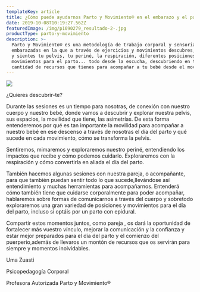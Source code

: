 ```yaml
---
templateKey: article
title: ¿Cómo puede ayudarnos Parto y Movimiento® en el embarazo y el parto?
date: 2019-10-08T10:19:27.562Z
featuredImage: /img/p1090279_resultado-2-.jpg
productType: parto-y-movimiento
description: >-
  Parto y Movimiento® es una metodología de trabajo corporal y sensorial para
  embarazadas en la que a través de ejercicios y movimientos descubres, exploras
  y sientes tu pelvis, tu periné, la respiración, diferentes posiciones y
  movimientos para el parto... todo desde la escucha, descubriendo en ti la
  cantidad de recursos que tienes para acompañar a tu bebé desde el movimiento.
---
```

![](/img/p1090279_resultado-2-.jpg)

¿Quieres descubrir-te?

Durante las sesiones es un tiempo para nosotras, de conexión con nuestro cuerpo y nuestro bebé, donde vamos a descubrir y explorar nuestra pelvis, sus espacios, la movilidad que tiene, las asimetrías. De esta forma entenderemos por qué es tan importante la movilidad para acompañar a nuestro bebé en ese descenso a través de nosotras el día del parto y qué sucede en cada movimiento, cómo se transforma la pelvis.

Sentiremos, mimaremos y exploraremos nuestro periné, entendiendo los impactos que recibe y cómo podemos cuidarlo. Exploraremos con la respiración y cómo convertirla en aliada el día del parto.

También hacemos algunas sesiones con nuestra pareja, o acompañante, para que también puedan sentir todo lo que sucede,llevándose así entendimiento y muchas herramientas para acompañarnos. Entenderá cómo también tiene que cuidarse corporalmente para poder acompañar, hablaremos sobre formas de comunicarnos a través del cuerpo y sobretodo exploraremos una gran variedad de posiciones y movimientos para el día del parto, incluso si optáis por un parto con epidural.

Compartir estos momentos juntos, como pareja , os dará la oportunidad de fortalecer más vuestro vínculo, mejorar la comunicación y la confianza y estar mejor preparados para el día del parto y el comienzo del puerperio,además de llevaros un montón de recursos que os servirán para siempre y momentos inolvidables.

Uma Zuasti

Psicopedagogía Corporal

Profesora Autorizada Parto y Movimiento®
